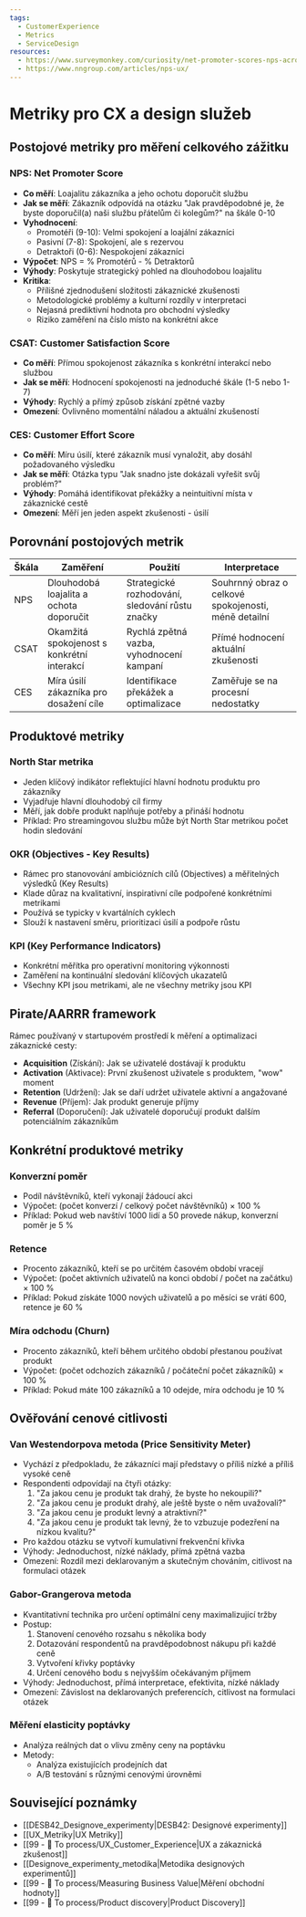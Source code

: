 ```yaml
---
tags:
  - CustomerExperience
  - Metrics
  - ServiceDesign
resources:
  - https://www.surveymonkey.com/curiosity/net-promoter-scores-nps-across-the-world/
  - https://www.nngroup.com/articles/nps-ux/
---
```

# Metriky pro CX a design služeb

## Postojové metriky pro měření celkového zážitku

### NPS: Net Promoter Score
- **Co měří**: Loajalitu zákazníka a jeho ochotu doporučit službu
- **Jak se měří**: Zákazník odpovídá na otázku "Jak pravděpodobné je, že byste doporučil(a) naši službu přátelům či kolegům?" na škále 0-10
- **Vyhodnocení**:
  - Promotéři (9-10): Velmi spokojení a loajální zákazníci
  - Pasivní (7-8): Spokojení, ale s rezervou
  - Detraktoři (0-6): Nespokojení zákazníci
- **Výpočet**: NPS = % Promotérů - % Detraktorů
- **Výhody**: Poskytuje strategický pohled na dlouhodobou loajalitu
- **Kritika**:
  - Přílišné zjednodušení složitosti zákaznické zkušenosti
  - Metodologické problémy a kulturní rozdíly v interpretaci
  - Nejasná prediktivní hodnota pro obchodní výsledky
  - Riziko zaměření na číslo místo na konkrétní akce

### CSAT: Customer Satisfaction Score
- **Co měří**: Přímou spokojenost zákazníka s konkrétní interakcí nebo službou
- **Jak se měří**: Hodnocení spokojenosti na jednoduché škále (1-5 nebo 1-7)
- **Výhody**: Rychlý a přímý způsob získání zpětné vazby
- **Omezení**: Ovlivněno momentální náladou a aktuální zkušeností

### CES: Customer Effort Score
- **Co měří**: Míru úsilí, které zákazník musí vynaložit, aby dosáhl požadovaného výsledku
- **Jak se měří**: Otázka typu "Jak snadno jste dokázali vyřešit svůj problém?"
- **Výhody**: Pomáhá identifikovat překážky a neintuitivní místa v zákaznické cestě
- **Omezení**: Měří jen jeden aspekt zkušenosti - úsilí

## Porovnání postojových metrik

| Škála | Zaměření | Použití | Interpretace |
|-------|----------|---------|--------------|
| NPS | Dlouhodobá loajalita a ochota doporučit | Strategické rozhodování, sledování růstu značky | Souhrnný obraz o celkové spokojenosti, méně detailní |
| CSAT | Okamžitá spokojenost s konkrétní interakcí | Rychlá zpětná vazba, vyhodnocení kampaní | Přímé hodnocení aktuální zkušenosti |
| CES | Míra úsilí zákazníka pro dosažení cíle | Identifikace překážek a optimalizace | Zaměřuje se na procesní nedostatky |

## Produktové metriky

### North Star metrika
- Jeden klíčový indikátor reflektující hlavní hodnotu produktu pro zákazníky
- Vyjadřuje hlavní dlouhodobý cíl firmy
- Měří, jak dobře produkt naplňuje potřeby a přináší hodnotu
- Příklad: Pro streamingovou službu může být North Star metrikou počet hodin sledování

### OKR (Objectives - Key Results)
- Rámec pro stanovování ambiciózních cílů (Objectives) a měřitelných výsledků (Key Results)
- Klade důraz na kvalitativní, inspirativní cíle podpořené konkrétními metrikami
- Používá se typicky v kvartálních cyklech
- Slouží k nastavení směru, prioritizaci úsilí a podpoře růstu

### KPI (Key Performance Indicators)
- Konkrétní měřítka pro operativní monitoring výkonnosti
- Zaměření na kontinuální sledování klíčových ukazatelů
- Všechny KPI jsou metrikami, ale ne všechny metriky jsou KPI

## Pirate/AARRR framework
Rámec používaný v startupovém prostředí k měření a optimalizaci zákaznické cesty:
- **Acquisition** (Získání): Jak se uživatelé dostávají k produktu
- **Activation** (Aktivace): První zkušenost uživatele s produktem, "wow" moment
- **Retention** (Udržení): Jak se daří udržet uživatele aktivní a angažované
- **Revenue** (Příjem): Jak produkt generuje příjmy
- **Referral** (Doporučení): Jak uživatelé doporučují produkt dalším potenciálním zákazníkům

## Konkrétní produktové metriky

### Konverzní poměr
- Podíl návštěvníků, kteří vykonají žádoucí akci
- Výpočet: (počet konverzí / celkový počet návštěvníků) × 100 %
- Příklad: Pokud web navštíví 1000 lidí a 50 provede nákup, konverzní poměr je 5 %

### Retence
- Procento zákazníků, kteří se po určitém časovém období vracejí
- Výpočet: (počet aktivních uživatelů na konci období / počet na začátku) × 100 %
- Příklad: Pokud získáte 1000 nových uživatelů a po měsíci se vrátí 600, retence je 60 %

### Míra odchodu (Churn)
- Procento zákazníků, kteří během určitého období přestanou používat produkt
- Výpočet: (počet odchozích zákazníků / počáteční počet zákazníků) × 100 %
- Příklad: Pokud máte 100 zákazníků a 10 odejde, míra odchodu je 10 %

## Ověřování cenové citlivosti

### Van Westendorpova metoda (Price Sensitivity Meter)
- Vychází z předpokladu, že zákazníci mají představy o příliš nízké a příliš vysoké ceně
- Respondenti odpovídají na čtyři otázky:
  1. "Za jakou cenu je produkt tak drahý, že byste ho nekoupili?"
  2. "Za jakou cenu je produkt drahý, ale ještě byste o něm uvažovali?"
  3. "Za jakou cenu je produkt levný a atraktivní?"
  4. "Za jakou cenu je produkt tak levný, že to vzbuzuje podezření na nízkou kvalitu?"
- Pro každou otázku se vytvoří kumulativní frekvenční křivka
- Výhody: Jednoduchost, nízké náklady, přímá zpětná vazba
- Omezení: Rozdíl mezi deklarovaným a skutečným chováním, citlivost na formulaci otázek

### Gabor-Grangerova metoda
- Kvantitativní technika pro určení optimální ceny maximalizující tržby
- Postup:
  1. Stanovení cenového rozsahu s několika body
  2. Dotazování respondentů na pravděpodobnost nákupu při každé ceně
  3. Vytvoření křivky poptávky
  4. Určení cenového bodu s nejvyšším očekávaným příjmem
- Výhody: Jednoduchost, přímá interpretace, efektivita, nízké náklady
- Omezení: Závislost na deklarovaných preferencích, citlivost na formulaci otázek

### Měření elasticity poptávky
- Analýza reálných dat o vlivu změny ceny na poptávku
- Metody:
  - Analýza existujících prodejních dat
  - A/B testování s různými cenovými úrovněmi

## Související poznámky
- [[DESB42_Designove_experimenty|DESB42: Designové experimenty]]
- [[UX_Metriky|UX Metriky]]
- [[99 - 📄 To process/UX_Customer_Experience|UX a zákaznická zkušenost]]
- [[Designove_experimenty_metodika|Metodika designových experimentů]]
- [[99 - 📄 To process/Measuring Business Value|Měření obchodní hodnoty]]
- [[99 - 📄 To process/Product discovery|Product Discovery]]
